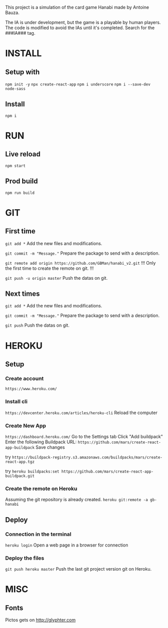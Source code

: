 This project is a simulation of the card game Hanabi made by Antoine Bauza.

The IA is under development, but the game is a playable by human players.
The code is modified to avoid the IAs until it's completed. Search for the ###IA### tag.

# INSTALL

## Setup with
`npm init -y`
`npx create-react-app`
`npm i underscore`
`npm i --save-dev node-sass`

## Install
`npm i`


# RUN

## Live reload
`npm start`

## Prod build
`npm run build`


# GIT

## First time
`git add *`
Add the new files and modifications.

`git commit -m "Message."`
Prepare the package to send with a description.

`git remote add origin https://github.com/GBMan/hanabi_v2.git`
!!! Only the first time to create the remote on git. !!!

`git push -u origin master`
Push the datas on git.

## Next times
`git add *`
Add the new files and modifications.

`git commit -m "Message."`
Prepare the package to send with a description.

`git push`
Push the datas on git.


# HEROKU

## Setup

### Create account
`https://www.heroku.com/`

### Install cli
`https://devcenter.heroku.com/articles/heroku-cli`
Reload the computer

### Create New App
`https://dashboard.heroku.com/`
Go to the Settings tab
Click "Add buildpack"
Enter the following Buildpack URL: `https://github.com/mars/create-react-app-buildpack`
Save changes

try `https://buildpack-registry.s3.amazonaws.com/buildpacks/mars/create-react-app.tgz`

try `heroku buildpacks:set https://github.com/mars/create-react-app-buildpack.git`

### Create the remote on Heroku
Assuming the git repository is already created.
`heroku git:remote -a gb-hanabi`

## Deploy
### Connection in the terminal
`heroku login`
Open a web page in a browser for connection

### Deploy the files
`git push heroku master`
Push the last git project version git on Heroku.


# MISC

## Fonts
Pictos gets on http://glyphter.com